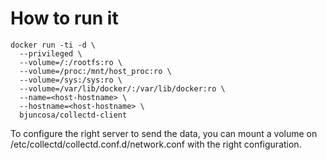 How to run it
=============

```
docker run -ti -d \
  --privileged \
  --volume=/:/rootfs:ro \
  --volume=/proc:/mnt/host_proc:ro \
  --volume=/sys:/sys:ro \
  --volume=/var/lib/docker/:/var/lib/docker:ro \
  --name=<host-hostname> \
  --hostname=<host-hostname> \
  bjuncosa/collectd-client
```

To configure the right server to send the data, you can mount a volume on /etc/collectd/collectd.conf.d/network.conf with the right configuration.
